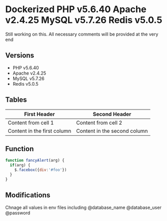 # Dockerized PHP v5.6.40 Apache v2.4.25 MySQL v5.7.26 Redis v5.0.5

Still working on this.
All necessary comments will be provided at the very end

## Versions
*	PHP v5.6.40
*	Apache v2.4.25
*	MySQL v5.7.26
*	Redis v5.0.5

## Tables
First Header | Second Header
------------ | -------------
Content from cell 1 | Content from cell 2
Content in the first column | Content in the second column

## Function
```javascript
function fancyAlert(arg) {
  if(arg) {
    $.facebox({div:'#foo'})
  }
}
```
## Modifications
Chnage all values in env files including
@database_name
@database_user
@password
